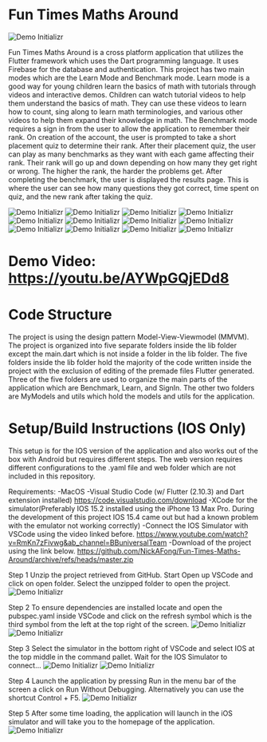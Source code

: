 # Fun Times Maths Around
![Demo Initializr](GitHubImages/title.png)

Fun Times Maths Around is a cross platform application that utilizes the Flutter framework which uses the Dart programming language.  It uses Firebase for the database and authentication.  This project has two main modes which are the Learn Mode and Benchmark mode.  Learn mode is a good way for young children learn the basics of math with tutorials through videos and interactive demos. Children can watch tutorial videos to help them understand the basics of math. They can use these videos to learn how to count, sing along to learn math terminologies, and various other videos to help them expand their knowledge in math.  The Benchmark mode requires a sign in from the user to allow the application to remember their rank.  On creation of the account, the user is prompted to take a short placement quiz to determine their rank.  After their placement quiz, the user can play as many benchmarks as they want with each game affecting their rank.  Their rank will go up and down depending on how many they get right or wrong.  The higher the rank, the harder the problems get. After completing the benchmark, the user is displayed the results page.  This is where the user can see how many questions they got correct, time spent on quiz, and the new rank after taking the quiz.
  
![Demo Initializr](GitHubImages/1.png)
![Demo Initializr](GitHubImages/2.png)
![Demo Initializr](GitHubImages/3.png)
![Demo Initializr](GitHubImages/4.png)
![Demo Initializr](GitHubImages/5.png)
![Demo Initializr](GitHubImages/6.png)
![Demo Initializr](GitHubImages/7.png)
![Demo Initializr](GitHubImages/8.png)
![Demo Initializr](GitHubImages/9.png)
![Demo Initializr](GitHubImages/10.png)
![Demo Initializr](GitHubImages/11.png)
![Demo Initializr](GitHubImages/12.png)



# Demo Video: https://youtu.be/AYWpGQjEDd8

# Code Structure
The project is using the design pattern Model-View-Viewmodel (MMVM).  The project is organized into five separate folders inside the lib folder except the main.dart which is not inside a folder in the lib folder.  The five folders inside the lib folder hold the majority of the code written inside the project with the exclusion of editing of the premade files Flutter generated.  Three of the five folders are used to organize the main parts of the application which are Benchmark, Learn, and SignIn.  The other two folders are MyModels and utils which hold the models and utils for the application.

# Setup/Build Instructions (IOS Only)
This setup is for the IOS version of the application and also works out of the box with Android but requires different steps.  The web version requires different configurations to the .yaml file and web folder which are not included in this repository.

Requirements:
-MacOS
-Visual Studio Code (w/ Flutter (2.10.3) and Dart extension installed)
https://code.visualstudio.com/download
-XCode for the simulator(Preferably IOS 15.2 installed using the iPhone 13 Max Pro. During the development of this project IOS 15.4 came out but had a known problem with the emulator not working correctly)
-Connect the IOS Simulator with VSCode using the video linked before.
https://www.youtube.com/watch?v=RmKn7zFivwg&ab_channel=BBuniversalTeam
-Download of the project using the link below.
https://github.com/NickAFong/Fun-Times-Maths-Around/archive/refs/heads/master.zip


Step 1
Unzip the project retrieved from GitHub.
Start Open up VSCode and click on open folder.
Select the unzipped folder to open the project.
![Demo Initializr](GitHubImages/spring-mvc.png)


Step 2
To ensure dependencies are installed locate and open the pubspec.yaml inside VSCode and click on the refresh symbol which is the third symbol from the left at the top right of the screen.
![Demo Initializr](GitHubImages/spring-mvc.png)
![Demo Initializr](GitHubImages/spring-mvc.png)

Step 3
Select the simulator in the bottom right of VSCode and select IOS at the top middle in the command pallet.  Wait for the IOS Simulator to connect...
![Demo Initializr](GitHubImages/spring-mvc.png)
![Demo Initializr](GitHubImages/spring-mvc.png)

Step 4
Launch the application by pressing Run in the menu bar of the screen a click on Run Without Debugging.  Alternatively you can use the shortcut Control + F5.
![Demo Initializr](GitHubImages/spring-mvc.png)

Step 5
After some time loading, the application will launch in the iOS simulator and will take you to the homepage of the application.
![Demo Initializr](GitHubImages/spring-mvc.png)

